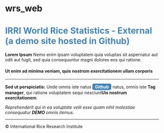 # wrs_web
<!-- ######## This is a comment, visible only in the source editor  ######## -->
<h1 style="color: #4485b8;">IRRI World Rice Statistics - External (a demo site hosted in Github)</h1>
<p><strong>Lorem Ipsum</strong><span>&nbsp;Nemo enim ipsam voluptatem quia voluptas sit aspernatur aut odit aut fugit, sed quia consequuntur magni dolores eos qui ratione.</span></p>
<h4></h4>
<h4>Ut enim ad minima veniam, quis nostrum exercitationem ullam corporis</h4>

<hr />
<p><b>Sed ut perspiciatis:</b> Unde omnis iste natus <span style="background-color: #4485b8; color: #fff; display: inline-block; padding: 2px 8px; font-weight: bold; border-radius: 5px;">Github</span> natus, omnis iste <strong>Tag manager</strong>, qui ratione voluptatem sequi nesciunt<strong>Uis nostrum exercitationem</strong>.</p>
<p><em>Reprehenderit qui in ea voluptate velit esse quam nihil molestiae consequatur <strong>DEMO</strong> omnis itemus.</em></p>
<hr />
<p>&copy; International Rice Research Institute</p>
